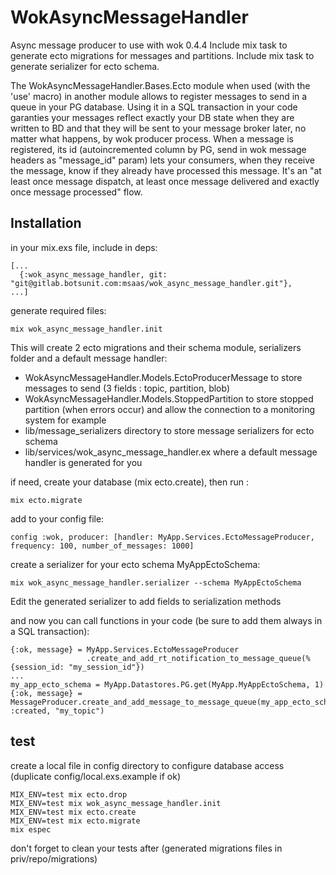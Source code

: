 # WokAsyncMessageHandler

Async message producer to use with wok 0.4.4
Include mix task to generate ecto migrations for messages and partitions.
Include mix task to generate serializer for ecto schema.

The WokAsyncMessageHandler.Bases.Ecto module when used (with the 'use' macro)
in another module allows to register messages to send in a queue in your PG database.
Using it in a SQL transaction in your code garanties your messages reflect exactly
your DB state when they are written to BD and that they will be sent to your message broker later,
 no matter what happens, by wok producer process.
When a message is registered, its id (autoincremented column by PG, send in wok message headers as "message_id" param)
lets your consumers, when they receive the message, know if they already have processed this message.
It's an "at least once message dispatch, at least once message delivered and exactly once message processed" flow.


## Installation

in your mix.exs file, include in deps:
```
[...
  {:wok_async_message_handler, git: "git@gitlab.botsunit.com:msaas/wok_async_message_handler.git"},
...]
```

generate required files:
```
mix wok_async_message_handler.init
```
This will create 2 ecto migrations and their schema module, serializers folder and a default message handler:
- WokAsyncMessageHandler.Models.EctoProducerMessage to store messages to send (3 fields : topic, partition, blob)
- WokAsyncMessageHandler.Models.StoppedPartition to store stopped partition (when errors occur) and allow the connection to a monitoring system for example
- lib/message_serializers directory to store message serializers for ecto schema
- lib/services/wok_async_message_handler.ex where a default message handler is generated for you

if need, create your database (mix ecto.create), then run :
```
mix ecto.migrate
```

add to your config file:
```
config :wok, producer: [handler: MyApp.Services.EctoMessageProducer, frequency: 100, number_of_messages: 1000]
```

create a serializer for your ecto schema MyAppEctoSchema:
```
mix wok_async_message_handler.serializer --schema MyAppEctoSchema
```
Edit the generated serializer to add fields to serialization methods

and now you can call functions in your code (be sure to add them always in a SQL transaction):
```
{:ok, message} = MyApp.Services.EctoMessageProducer
                 .create_and_add_rt_notification_to_message_queue(%{session_id: "my_session_id"})
...
my_app_ecto_schema = MyApp.Datastores.PG.get(MyApp.MyAppEctoSchema, 1)
{:ok, message} = MessageProducer.create_and_add_message_to_message_queue(my_app_ecto_schema, :created, "my_topic")
```

## test

create a local file in config directory to configure database access (duplicate config/local.exs.example if ok)
```
MIX_ENV=test mix ecto.drop
MIX_ENV=test mix wok_async_message_handler.init
MIX_ENV=test mix ecto.create
MIX_ENV=test mix ecto.migrate
mix espec
```
don't forget to clean your tests after (generated migrations files in priv/repo/migrations)
